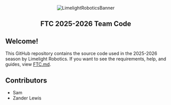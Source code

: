 <div align="center">

![LimelightRoboticsBanner](https://github.com/user-attachments/assets/5e70cc77-12d3-4707-9e69-139f8c7ac18c)
## FTC 2025-2026 Team Code
</div>

## Welcome!
This GitHub repository contains the source code used in the 2025-2026 season by Limelight Robotics. If you want to see the requirements, help, and guides, view [FTC.md](FTC.md).

## Contributors
- Sam
- Zander Lewis
